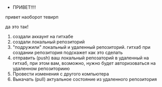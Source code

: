 * ПРИВЕТ!!!!

привет наоборот тевирп

да это так!

1. создали аккаунт на гитхабе
2. создали локальный репозиторий 
3. "подружили" локальный и удаленный репозиторий. гитхаб при создании репозитория подскажет как это сделать
4. отправить (push) ваш локальный репозаторий в удаленный на гитхаб, при этом вам, возможно, нужно будет авторизоваться на удаленном репозиториию
5. Провести изменения с другого компьютера
6. Выкачать (pull) актуальное состояние из удаленного репозитория
